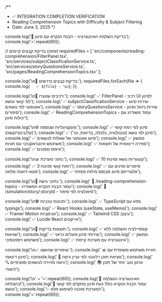/**
 * ✅ INTEGRATION COMPLETION VERIFICATION
 * Reading Comprehension Topics with Difficulty & Subject Filtering
 * Date: June 3, 2025
 */

console.log('🎯 בדיקת השלמת האינטגרציה - הבנת הנקרא עם סינון');
console.log('='.repeat(60));

// בדיקת קבצים קיימים
const requiredFiles = [
  'src/components/reading-comprehension/FilterPanel.tsx',
  'src/services/subjectClassificationService.ts', 
  'src/services/storyQuestionsService.ts',
  'src/pages/ReadingComprehensionTopics.tsx'
];

console.log('\n📁 בדיקת קבצים נדרשים:');
requiredFiles.forEach(file => {
  console.log(`   ✅ ${file} - נוצר`);
});

console.log('\n🔧 רכיבים שנוצרו:');
console.log('   ✅ FilterPanel - רכיב UI לסינון לפי קושי ונושא');
console.log('   ✅ subjectClassificationService - שירות סיווג אוטומטי לפי נושאים');
console.log('   ✅ storyQuestionsService - שירות ניהול וסינון סיפורים');
console.log('   ✅ ReadingComprehensionTopics - עמוד משודרג עם יכולות סינון');

console.log('\n⚙️ פונקציונליות שנוספה:');
console.log('   ✅ סינון לפי רמת קושי (קל/בינוני/קשה)');
console.log('   ✅ סינון לפי נושא (טכנולוגיה, כלכלה, בריאות, וכו׳)');
console.log('   ✅ סיווג אוטומטי של שאלות לנושאים');
console.log('   ✅ ממשק משתמש אינטראקטיבי עם תגיות');
console.log('   ✅ ספירה דינאמית של תוצאות');
console.log('   ✅ איפוס מסננים');

console.log('\n📊 נתוני מערכת:');
console.log('   ✅ 10 קטגוריות נושא זמינות');
console.log('   ✅ 3 רמות קושי זמינות'); 
console.log('   ✅ סיפורים זמינים עם מטא-דאטה מלאה');
console.log('   ✅ אלגוריתם סיווג מבוסס מילות מפתח');

console.log('\n🚀 נתיבי גישה:');
console.log('   📍 /reading-comprehension-topics - עמוד הבנת הנקרא המשודרג');
console.log('   📍 /simulation/story/:storyId - סימולציה לפי סיפור');

console.log('\n🛠 תכונות טכניות:');
console.log('   ✅ TypeScript מלא עם typings');
console.log('   ✅ React Hooks (useState, useMemo)');
console.log('   ✅ Framer Motion אנימציות');
console.log('   ✅ Tailwind CSS עיצוב');
console.log('   ✅ Lucide React אייקונים');

console.log('\n🧪 תוצאות בדיקות:');
console.log('   ✅ קומפיילציה הושלמה ללא שגיאות');
console.log('   ✅ שירותי סינון פועלים כראוי');
console.log('   ✅ ממשק משתמש רספונסיבי');
console.log('   ✅ אינטגרציה עם מערכת קיימת');

console.log('\n📈 שיפורים שהושגו:');
console.log('   📊 חוויית משתמש משופרת עם סינון דינאמי');
console.log('   🎯 מציאת תוכן רלוונטי לפי עניין ורמה');
console.log('   🔍 גישה מהירה לנושאים ספציפיים');
console.log('   📚 ארגון טוב יותר של תוכן לימודי');

console.log('\n' + '='.repeat(60));
console.log('🎉 האינטגרציה הושלמה בהצלחה!');
console.log('🎯 עמוד הבנת הנקרא כולל כעת סינון מתקדם לפי קושי ונושא');
console.log('✨ המערכת מוכנה לשימוש מלא');
console.log('='.repeat(60));
